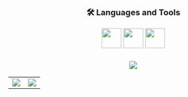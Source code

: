 <div align="center">

<!---### 🙋‍♂️ About Me

I’m currently working on **Low level Systems**  
 🌱 I’m learning **High Performance Computing, OS internals**  
- 💬 Love to discuss about **Software Internals** -->

</div>

<div align="center">

### 🛠️ Languages and Tools

<img src="https://cdn.jsdelivr.net/gh/devicons/devicon/icons/c/c-original.svg" width="40" height="40"/>
<img src="https://cdn.jsdelivr.net/gh/devicons/devicon/icons/java/java-original.svg" width="40" height="40"/>
<img src="https://cdn.jsdelivr.net/gh/devicons/devicon/icons/go/go-original.svg" width="40" height="40"/>

</div>

<!--   <img src="https://cdn.jsdelivr.net/gh/devicons/devicon/icons/docker/docker-original.svg" width="40" height="40"/>
  <img src="https://cdn.jsdelivr.net/gh/devicons/devicon/icons/terraform/terraform-original.svg" width="40" height="40"/>
  <img src="https://cdn.jsdelivr.net/gh/devicons/devicon/icons/python/python-original.svg" width="40" height="40"/>
  <img src="https://cdn.jsdelivr.net/gh/devicons/devicon/icons/flask/flask-original.svg" width="40" height="40"/>
  <img src="https://cdn.jsdelivr.net/gh/devicons/devicon/icons/jenkins/jenkins-original.svg" width="40" height="40"/>
 <img src="https://cdn.jsdelivr.net/gh/devicons/devicon/icons/redis/redis-original.svg" width="40" height="40"/> 

```
 ___   __   __  _______  _______   __    _  _______  _______  __   __  ___  __   __   _______  _______  _     _ 
|   | |  | |  ||       ||       | |  |  | ||       ||       ||  | |  ||   ||  |_|  | |  _    ||       || | _ | |
|   | |  | |  ||  _____||    ___| |   |_| ||    ___||   _   ||  |_|  ||   ||       | | |_|   ||_     _|| || || |
|   | |  |_|  || |_____ |   |___  |       ||   |___ |  | |  ||       ||   ||       | |       |  |   |  |       |
|   | |       ||_____  ||    ___| |  _    ||    ___||  |_|  ||       ||   ||       | |  _   |   |   |  |       |
|   | |       | _____| ||   |___  | | |   ||   |___ |       | |     | |   || ||_|| | | |_|   |  |   |  |   _   |
|___| |_______||_______||_______| |_|  |__||_______||_______|  |___|  |___||_|   |_| |_______|  |___|  |__| |__|

```
-->


</p>


                                                                       

###


###
<!--   
 <h3 align="center">🔥   Leetcode Stats :</h3>
 <div align="center" style="display: flex; justify-content: center; align-items: center; gap: 20px;">
 <a href="https://leetcode.com/mery_top">
    <img src="https://leetcard.jacoblin.cool/mery_top?ext=contest&theme=dark&font=Abel" alt="LeetCode Stats" />
  </a> -->
<!--   <div style="display: flex; align-items: center;">
    <img src="https://leetcode-badge-showcase.vercel.app/api?username=mery_top&theme=dark&border=border&animated=false" alt="Leetcode Badge" />
  </div>
  </div>
  -->



###

<div align="center">

<!-- # 📊 GitHub Stats: -->

<table>
  
<img src="https://github-readme-streak-stats.herokuapp.com/?user=mery-top&theme=github_dark&hide_border=true" />
<br/>
  <tr>
    <td>
      <img src="https://github-readme-stats.vercel.app/api?username=mery-top&theme=github_dark&hide_border=true&include_all_commits=false&count_private=false" />
    </td>
    <td>
      <img src="https://github-readme-stats.vercel.app/api/top-langs/?username=mery-top&theme=github_dark&hide_border=true&include_all_commits=false&count_private=false&layout=compact" />
    </td>
  </tr>
</table>



<!-- Proudly created with GPRM ( https://gprm.itsvg.in ) -->

</div>





<!--<div align="center">
  
</div>

###

### 🧠 Keep Learning, Keep Building!

<p align="center">
  <img src="https://media.giphy.com/media/26ufdipQqU2lhNA4g/giphy.gif" width="300" />
</p>

---

⭐️ From [Meerthika](https://github.com/mery-top)

###
-->



